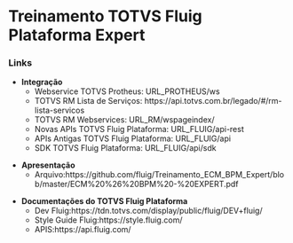 # Treinamento TOTVS Fluig Plataforma Expert

<h3>Links</h3>

<ul>
	<li>
		<b>Integração</b>
		<ul>
			<li>Webservice TOTVS Protheus: URL_PROTHEUS/ws</li>
			<li>TOTVS RM Lista de Serviços: https://api.totvs.com.br/legado/#/rm-lista-servicos</li>
			<li>TOTVS RM Webservices: URL_RM/wspageindex/</li>
			<li>Novas APIs TOTVS Fluig Plataforma: URL_FLUIG/api-rest</li>
			<li>APIs Antigas TOTVS Fluig Plataforma: URL_FLUIG/api</li>
			<li>SDK TOTVS Fluig Plataforma: URL_FLUIG/api/sdk</li>
		</ul>
	</li>
</ul>

<ul>		
	<li>
		<b>Apresentação </b>
		<ul>
			<li>Arquivo:https://github.com/fluig/Treinamento_ECM_BPM_Expert/blob/master/ECM%20%26%20BPM%20-%20EXPERT.pdf</li>
		</ul>
	</li>
</ul>

<ul>		
	<li>
		<b>Documentações do TOTVS Fluig Plataforma</b>
		<ul>
			<li>Dev Fluig:https://tdn.totvs.com/display/public/fluig/DEV+fluig/</li>
			<li>Style Guide Fluig:https://style.fluig.com/</li>
			<li>APIS:https://api.fluig.com/</li>
		</ul>
	</li>
</ul>

